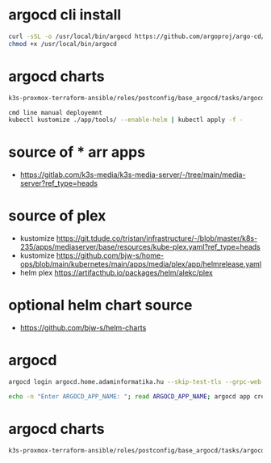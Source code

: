 # argocd cli install

```bash
curl -sSL -o /usr/local/bin/argocd https://github.com/argoproj/argo-cd/releases/latest/download/argocd-linux-amd64
chmod +x /usr/local/bin/argocd
```

# argocd charts 

```bash
k3s-proxmox-terraform-ansible/roles/postconfig/base_argocd/tasks/argocd-cm.yaml

cmd line manual deployemnt 
kubectl kustomize ./app/tools/ --enable-helm | kubectl apply -f -

```
# source of * arr apps
- https://gitlab.com/k3s-media/k3s-media-server/-/tree/main/media-server?ref_type=heads

# source of plex
- kustomize https://git.tdude.co/tristan/infrastructure/-/blob/master/k8s-235/apps/mediaserver/base/resources/kube-plex.yaml?ref_type=heads
- kustomize https://github.com/bjw-s/home-ops/blob/main/kubernetes/main/apps/media/plex/app/helmrelease.yaml
- helm plex https://artifacthub.io/packages/helm/alekc/plex

# optional helm chart source
- https://github.com/bjw-s/helm-charts

# argocd
```bash
argocd login argocd.home.adaminformatika.hu --skip-test-tls --grpc-web --insecure --username ??? --password ???

echo -n "Enter ARGOCD_APP_NAME: "; read ARGOCD_APP_NAME; argocd app create $ARGOCD_APP_NAME -f "app/media-server/$ARGOCD_APP_NAME/argocd-$ARGOCD_APP_NAME.yaml" --upsert
```
# argocd charts 

```bash
k3s-proxmox-terraform-ansible/roles/postconfig/base_argocd/tasks/argocd-cm.yaml
```
